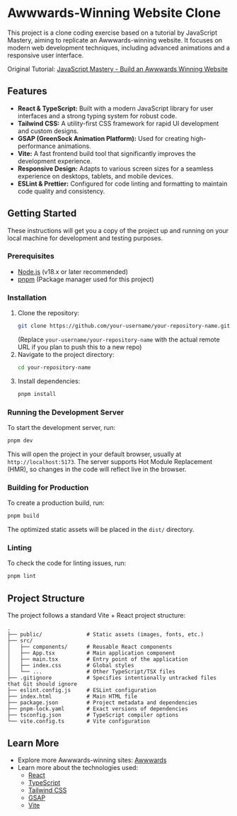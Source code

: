 # Awwwards-Winning Website Clone

This project is a clone coding exercise based on a tutorial by JavaScript Mastery, aiming to replicate an Awwwards-winning website. It focuses on modern web development techniques, including advanced animations and a responsive user interface.

Original Tutorial: [JavaScript Mastery - Build an Awwwards Winning Website](https://youtu.be/zA9r5zTllx4?si=WMwbdGdGT5KwuP6d)

## Features

*   **React & TypeScript:** Built with a modern JavaScript library for user interfaces and a strong typing system for robust code.
*   **Tailwind CSS:** A utility-first CSS framework for rapid UI development and custom designs.
*   **GSAP (GreenSock Animation Platform):** Used for creating high-performance animations.
*   **Vite:** A fast frontend build tool that significantly improves the development experience.
*   **Responsive Design:** Adapts to various screen sizes for a seamless experience on desktops, tablets, and mobile devices.
*   **ESLint & Prettier:** Configured for code linting and formatting to maintain code quality and consistency.

## Getting Started

These instructions will get you a copy of the project up and running on your local machine for development and testing purposes.

### Prerequisites

*   [Node.js](https://nodejs.org/) (v18.x or later recommended)
*   [pnpm](https://pnpm.io/installation) (Package manager used for this project)

### Installation

1.  Clone the repository:
    ```bash
    git clone https://github.com/your-username/your-repository-name.git
    ```
    (Replace `your-username/your-repository-name` with the actual remote URL if you plan to push this to a new repo)
2.  Navigate to the project directory:
    ```bash
    cd your-repository-name
    ```
3.  Install dependencies:
    ```bash
    pnpm install
    ```

### Running the Development Server

To start the development server, run:

```bash
pnpm dev
```

This will open the project in your default browser, usually at `http://localhost:5173`. The server supports Hot Module Replacement (HMR), so changes in the code will reflect live in the browser.

### Building for Production

To create a production build, run:

```bash
pnpm build
```

The optimized static assets will be placed in the `dist/` directory.

### Linting

To check the code for linting issues, run:

```bash
pnpm lint
```

## Project Structure

The project follows a standard Vite + React project structure:

```
.
├── public/              # Static assets (images, fonts, etc.)
├── src/
│   ├── components/      # Reusable React components
│   ├── App.tsx          # Main application component
│   ├── main.tsx         # Entry point of the application
│   ├── index.css        # Global styles
│   └── ...              # Other TypeScript/TSX files
├── .gitignore           # Specifies intentionally untracked files that Git should ignore
├── eslint.config.js     # ESLint configuration
├── index.html           # Main HTML file
├── package.json         # Project metadata and dependencies
├── pnpm-lock.yaml       # Exact versions of dependencies
├── tsconfig.json        # TypeScript compiler options
└── vite.config.ts       # Vite configuration
```

## Learn More

*   Explore more Awwwards-winning sites: [Awwwards](https://www.awwwards.com/)
*   Learn more about the technologies used:
    *   [React](https://react.dev/)
    *   [TypeScript](https://www.typescriptlang.org/)
    *   [Tailwind CSS](https://tailwindcss.com/)
    *   [GSAP](https://gsap.com/)
    *   [Vite](https://vitejs.dev/)